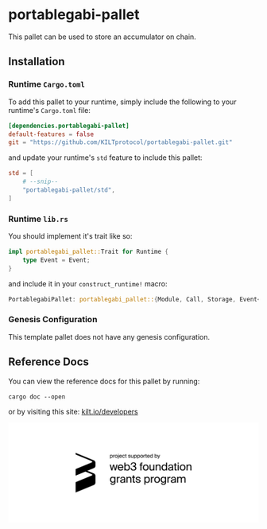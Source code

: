 # portablegabi-pallet

This pallet can be used to store an accumulator on chain.

## Installation

### Runtime `Cargo.toml`

To add this pallet to your runtime, simply include the following to your runtime's `Cargo.toml` file:

```TOML
[dependencies.portablegabi-pallet]
default-features = false
git = "https://github.com/KILTprotocol/portablegabi-pallet.git"
```

and update your runtime's `std` feature to include this pallet:

```TOML
std = [
    # --snip--
    "portablegabi-pallet/std",
]
```

### Runtime `lib.rs`

You should implement it's trait like so:

```rust
impl portablegabi_pallet::Trait for Runtime {
	type Event = Event;
}
```

and include it in your `construct_runtime!` macro:

```rust
PortablegabiPallet: portablegabi_pallet::{Module, Call, Storage, Event<T>},
```

### Genesis Configuration

This template pallet does not have any genesis configuration.

## Reference Docs

You can view the reference docs for this pallet by running:

```
cargo doc --open
```

or by visiting this site: [kilt.io/developers](https://kilt.io/developers/)

![](./doc/web3_foundation_grants_badge_black.svg)